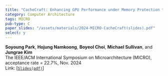 ```yaml
---
title: "CacheCraft: Enhancing GPU Performance under Memory Protection through Reconstructed Caching"
category: Computer Architecture
tags: MICRO
pub-type: C
paper_slides: "/assets/materials/2024-MICRO-CacheCraft(slides).pdf"
select: y
---
```


**Soyoung Park**, **Hojung Namkoong**, **Boyeol Choi**, **Michael Sullivan**, and **Jungrae Kim** <br>
The IEEE/ACM International Symposium on Microarchitecture (MICRO), acceptance rate = 22.7%, Nov. 2024 <br>
Link: [[```Slides(pdf)```](https://github.com/scalable-arch/scalable-arch.github.io/raw/main/assets/materials/2024-MICRO-CacheCraft(slides).pdf)]
